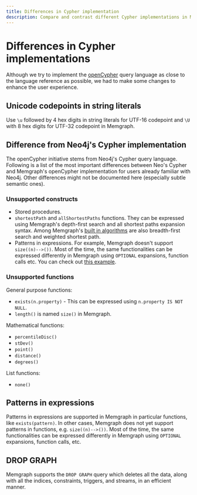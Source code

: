 ```yaml
---
title: Differences in Cypher implementation
description: Compare and contrast different Cypher implementations in Memgraph. Comprehensive documentation to level up your graph computing expertise.
---
```


# Differences in Cypher implementations

Although we try to implement the [openCypher](https://www.opencypher.org/) query
language as close to the language reference as possible, we had to make some
changes to enhance the user experience.

## Unicode codepoints in string literals

Use `\u` followed by 4 hex digits in string literals for UTF-16 codepoint and
`\U` with 8 hex digits for UTF-32 codepoint in Memgraph.

## Difference from Neo4j's Cypher implementation

The openCypher initiative stems from Neo4j's Cypher query language. Following is
a list of the most important differences between Neo's Cypher and Memgraph's
openCypher implementation for users already familiar with Neo4j. Other
differences might not be documented here (especially subtle semantic ones).

### Unsupported constructs

- Stored procedures.
- `shortestPath` and `allShortestPaths` functions. They can be expressed using
  Memgraph's depth-first search and all shortest paths expansion syntax. Among
  Memgraph's [built in
  algorithms](/advanced-algorithms/built-in-graph-algorithms) are also
  breadth-first search and weighted shortest path.  
- Patterns in expressions. For example, Memgraph doesn't support
  `size((n)-->())`. Most of the time, the same functionalities can be expressed
  differently in Memgraph using `OPTIONAL` expansions, function calls etc. You
  can check out [this example](#patterns-in-expressions).

### Unsupported functions

General purpose functions:

- `exists(n.property)` - This can be expressed using `n.property IS NOT NULL`.
- `length()` is named `size()` in Memgraph.

Mathematical functions:

- `percentileDisc()`
- `stDev()`
- `point()`
- `distance()`
- `degrees()`

List functions:

- `none()`

## Patterns in expressions

Patterns in expressions are supported in Memgraph in particular functions, like `exists(pattern)`.
In other cases, Memgraph does not yet support patterns in functions, e.g. `size((n)-->())`.
Most of the time, the same functionalities can be expressed differently in Memgraph
using `OPTIONAL` expansions, function calls, etc.

## DROP GRAPH

Memgraph supports the `DROP GRAPH` query which deletes all the data, along with all the indices, constraints,
triggers, and streams, in an efficient manner. 

